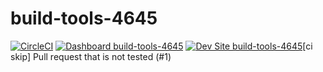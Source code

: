 # build-tools-4645

[![CircleCI](https://circleci.com/gh/pantheon-ci-bot/build-tools-4645.svg?style=shield)](https://circleci.com/gh/pantheon-ci-bot/build-tools-4645)
[![Dashboard build-tools-4645](https://img.shields.io/badge/dashboard-build_tools_4645-yellow.svg)](https://dashboard.pantheon.io/sites/6739967d-65aa-468c-93f7-948b662f6fe1#dev/code)
[![Dev Site build-tools-4645](https://img.shields.io/badge/site-build_tools_4645-blue.svg)](http://dev-build-tools-4645.pantheonsite.io/)[ci skip] Pull request that is not tested (#1)
